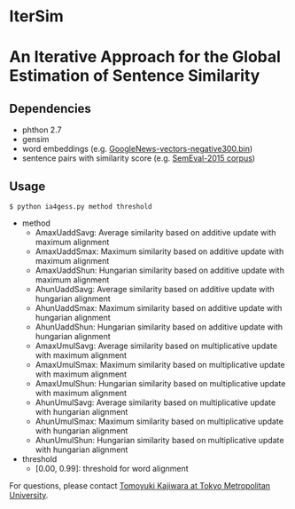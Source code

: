 # IterSim

# An Iterative Approach for the Global Estimation of Sentence Similarity

## Dependencies
- phthon 2.7
- gensim
- word embeddings (e.g. [GoogleNews-vectors-negative300.bin](https://code.google.com/archive/p/word2vec/))
- sentence pairs with similarity score (e.g. [SemEval-2015 corpus](http://alt.qcri.org/semeval2015/task2/data/uploads/test_evaluation_task2a.tgz))

## Usage
```
$ python ia4gess.py method threshold
```
- method
	- AmaxUaddSavg: Average similarity based on additive update with maximum alignment
	- AmaxUaddSmax: Maximum similarity based on additive update with maximum alignment
	- AmaxUaddShun: Hungarian similarity based on additive update with maximum alignment
	- AhunUaddSavg: Average similarity based on additive update with hungarian alignment
	- AhunUaddSmax: Maximum similarity based on additive update with hungarian alignment
	- AhunUaddShun: Hungarian similarity based on additive update with hungarian alignment
	- AmaxUmulSavg: Average similarity based on multiplicative update with maximum alignment
	- AmaxUmulSmax: Maximum similarity based on multiplicative update with maximum alignment
	- AmaxUmulShun: Hungarian similarity based on multiplicative update with maximum alignment
	- AhunUmulSavg: Average similarity based on multiplicative update with hungarian alignment
	- AhunUmulSmax: Maximum similarity based on multiplicative update with hungarian alignment
	- AhunUmulShun: Hungarian similarity based on multiplicative update with hungarian alignment
- threshold
	- [0.00, 0.99]: threshold for word alignment

For questions, please contact [Tomoyuki Kajiwara at Tokyo Metropolitan University](https://sites.google.com/site/moguranosenshi/).
